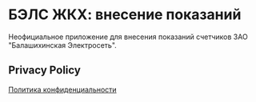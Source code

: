 # БЭЛС ЖКХ: внесение показаний

Неофициальное приложение для внесения показаний счетчиков ЗАО "Балашихинская Электросеть".

## Privacy Policy

[Политика конфиденциальности](./privacy-policy-ru.md)